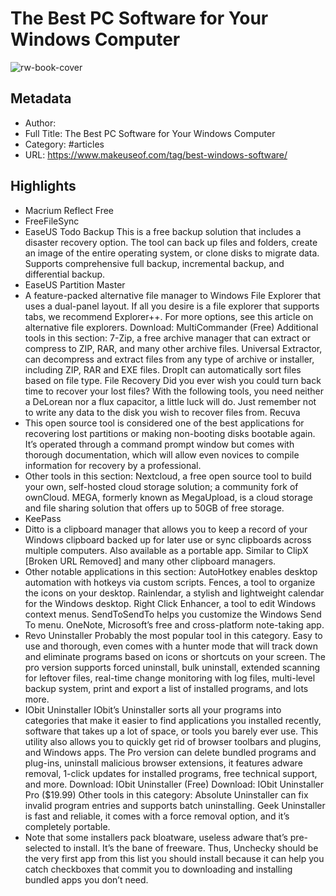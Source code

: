 # The Best PC Software for Your Windows Computer

![rw-book-cover](https://readwise-assets.s3.amazonaws.com/static/images/article2.74d541386bbf.png)

## Metadata
- Author: 
- Full Title: The Best PC Software for Your Windows Computer
- Category: #articles
- URL: https://www.makeuseof.com/tag/best-windows-software/

## Highlights
- Macrium Reflect Free
- FreeFileSync
- EaseUS Todo Backup
  This is a free backup solution that includes a disaster recovery option. The tool can back up files and folders, create an image of the entire operating system, or clone disks to migrate data. Supports comprehensive full backup, incremental backup, and differential backup.
- EaseUS Partition Master
- A feature-packed alternative file manager to Windows File Explorer that uses a dual-panel layout. If all you desire is a file explorer that supports tabs, we recommend Explorer++. For more options, see this article on alternative file explorers.
  Download: MultiCommander (Free)
  Additional tools in this section:
  7-Zip, a free archive manager that can extract or compress to ZIP, RAR, and many other archive files.
  Universal Extractor, can decompress and extract files from any type of archive or installer, including ZIP, RAR and EXE files.
  DropIt can automatically sort files based on file type.
  File Recovery
  Did you ever wish you could turn back time to recover your lost files? With the following tools, you need neither a DeLorean nor a flux capacitor, a little luck will do. Just remember not to write any data to the disk you wish to recover files from.
  Recuva
- This open source tool is considered one of the best applications for recovering lost partitions or making non-booting disks bootable again. It’s operated through a command prompt window but comes with thorough documentation, which will allow even novices to compile information for recovery by a professional.
- Other tools in this section:
  Nextcloud, a free open source tool to build your own, self-hosted cloud storage solution; a community fork of ownCloud.
  MEGA, formerly known as MegaUpload, is a cloud storage and file sharing solution that offers up to 50GB of free storage.
- KeePass
- Ditto is a clipboard manager that allows you to keep a record of your Windows clipboard backed up for later use or sync clipboards across multiple computers. Also available as a portable app. Similar to ClipX [Broken URL Removed] and many other clipboard managers.
- Other notable applications in this section:
  AutoHotkey enables desktop automation with hotkeys via custom scripts.
  Fences, a tool to organize the icons on your desktop.
  Rainlendar, a stylish and lightweight calendar for the Windows desktop.
  Right Click Enhancer, a tool to edit Windows context menus.
  SendToSendTo helps you customize the Windows Send To menu.
  OneNote, Microsoft’s free and cross-platform note-taking app.
- Revo Uninstaller
  Probably the most popular tool in this category. Easy to use and thorough, even comes with a hunter mode that will track down and eliminate programs based on icons or shortcuts on your screen.
  The pro version supports forced uninstall, bulk uninstall, extended scanning for leftover files, real-time change monitoring with log files, multi-level backup system, print and export a list of installed programs, and lots more.
- IObit Uninstaller
  IObit’s Uninstaller sorts all your programs into categories that make it easier to find applications you installed recently, software that takes up a lot of space, or tools you barely ever use. This utility also allows you to quickly get rid of browser toolbars and plugins, and Windows apps.
  The Pro version can delete bundled programs and plug-ins, uninstall malicious browser extensions, it features adware removal, 1-click updates for installed programs, free technical support, and more.
  Download: IObit Uninstaller (Free)
  Download: IObit Uninstaller Pro ($19.99)
  Other tools in this category:
  Absolute Uninstaller can fix invalid program entries and supports batch uninstalling.
  Geek Uninstaller is fast and reliable, it comes with a force removal option, and it’s completely portable.
- Note that some installers pack bloatware, useless adware that’s pre-selected to install. It’s the bane of freeware. Thus, Unchecky should be the very first app from this list you should install because it can help you catch checkboxes that commit you to downloading and installing bundled apps you don’t need.

